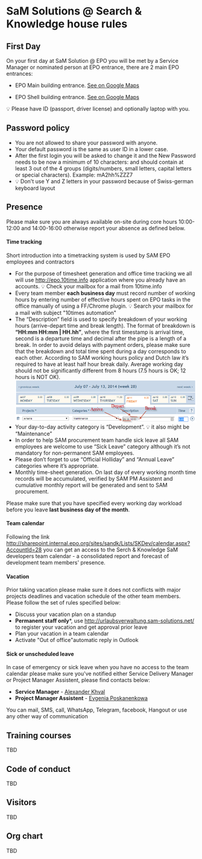 # SaM Solutions @ Search & Knowledge house rules

## First Day
On your first day at SaM Solution @ EPO you will be met by a Service Manager or nominated person at EPO entrance, there are 2 main EPO entrances:
- EPO Main building entrance. [See on Google Maps](https://www.google.nl/maps/@52.0402016,4.3368093,3a,75y,130.51h,110.74t/data=!3m6!1e1!3m4!1s2PlTW_qSECYRppawuGGB2g!2e0!7i13312!8i6656) 

- EPO Shell building entrance. [See on Google Maps](https://www.google.nl/maps/@52.0418991,4.3412057,3a,75y,200.19h,92.59t/data=!3m6!1e1!3m4!1sXiDCFwGITUab6gJ2h8Zvqg!2e0!7i13312!8i6656)

:bulb: Please have ID (passport, driver license) and optionally laptop with you. 

## Password policy
- You are not allowed to share your password with anyone.
- Your default password is the same as user ID in a lower case. 
- After the first login you will be asked to change it and the New Password needs to be now a minimum of 10 characters: and should contain at least 3 out of the 4 groups (digits/numbers, small letters, capital letters or special characters). Example: mA2hh%ZZZ7
- :bulb: Don't use Y and Z letters in your password because of Swiss-german keyboard layout

## Presence
Please make sure you are always available on-site during core hours 10:00-12:00 and 14:00-16:00 otherwise report your absence as defined below.

#### Time tracking 
Short introduction into a timetracking system is used by SAM EPO employees and contractors
- For the purpose of timesheet generation and office time tracking we all will use http://epo.10time.info application where you already have an accounts. :bulb: Check your mailbox for a mail from 10time.info
-	Every team member **each business day** must record number of working hours by entering number of effective hours spent on EPO tasks in the office manually of using a FF/Chrome plugin. :bulb: Search your mailbox for a mail with subject "10times automation"
- The “Description” field is used to specify breakdown of your working hours (arrive-depart time and break length). The format of breakdown is **“HH:mm HH:mm | HH.hh”**, where the first timestamp is arrival time, second is a departure time and decimal after the pipe is a length of a break. In order to avoid delays with payment orders, please make sure that the breakdown and total time spent during a day corresponds to each other. According to SAM working hours policy and Dutch law it’s required to have at least half hour break daily. Average working day should not be significantly different from 8 hours (7.5 hours is OK; 12 hours is NOT OK).
![timesheet sample](timesheet.png)
-	Your day-to-day activity category is “Development”. :bulb: it also might be “Maintenance”
- In order to help SAM procurement team handle sick leave all SAM employees are welcome to use “Sick Leave” category although it’s not mandatory for non-permanent SAM employees.
- Please don’t forget to use “Official Holliday” and “Annual Leave” categories where it’s appropriate.
- Monthly time-sheet generation. On last day of every working month time records will be accumulated, verified by SAM PM Assistent and cumulative monthly report will be generated and sent to SAM procurement. 

Please make sure that you have specified every working day workload before you leave **last business day of the month**. 

#### Team calendar
Following the link http://sharepoint.internal.epo.org/sites/sandk/Lists/SKDev/calendar.aspx?AccountId=28 you can get an access to the Serch & Knowledge SaM developers team calendar - a consolidated report and forecast of development team members' presence. 

#### Vacation
Prior taking vacation please make sure it does not conflicts with major projects deadlines and vacation schedule of the other team members. Please follow the set of rules specified below:
- Discuss your vacation plan on a standup
- **Permanent staff only***, use http://urlaubsverwaltung.sam-solutions.net/ to register your vacation and get approval prior leave
- Plan your vacation in a team calendar
- Activate "Out of office"automatic reply in Outlook

#### Sick or unscheduled leave 
In case of emergency or sick leave when you have no access to the team calendar please make sure you've notified either Service Delivery Manager or Project Manager Assistent, please find contacts below:
- **Service Manager** - [Alexander Khval](mailto:a.khval@sam-solutions.com)
- **Project Manager Assistent** - [Evgenia Poskanenkowa](mailto:E.Poskanenkowa@sam-solutions.com)

You can mail, SMS, call, WhatsApp, Telegram, facebook, Hangout or use any other way of communication

## Training courses
TBD

## Code of conduct
TBD

## Visitors
TBD

## Org chart
TBD
